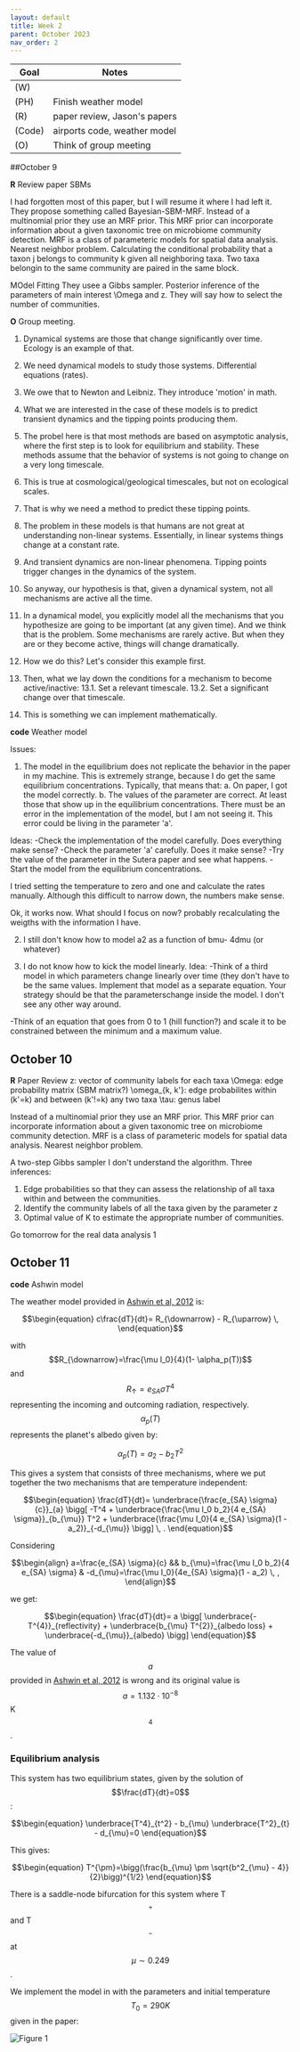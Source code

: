 ```yaml
---                         
layout: default                                                                                     
title: Week 2
parent: October 2023                                                                              
nav_order: 2                                                                                      
---
```


| Goal | Notes |                                                                                    
| ----------- | ----------- |                                                                       
|(W)||
|(PH)|Finish weather model|                                                
|(R)|paper review, Jason's papers| 
|(Code)|airports code, weather model|
|(O)|Think of group meeting|                                                       
                                              
##October 9

**R** Review paper SBMs

I had forgotten most of this paper, but I will resume it where I had left it.
They propose something called Bayesian-SBM-MRF.
Instead of a multinomial prior they use an MRF prior. This MRF prior can incorporate information about a given taxonomic tree on microbiome community detection. MRF is a class of parameteric models for spatial data analysis. Nearest neighbor problem.
Calculating the conditional probability that a taxon j belongs to community k given all neighboring taxa.
Two taxa belongin to the same community are paired in the same block.

MOdel Fitting
They usee a Gibbs sampler.
Posterior inference of the parameters of main interest \Omega and z.
They will say how to select the number of communities.



**O** Group meeting.


1. Dynamical systems are those that change significantly over time. Ecology is an example of that.
2. We need dynamical models to study those systems. Differential equations (rates).
3. We owe that to Newton and Leibniz. They introduce 'motion' in math.
4. What we are interested in the case of these models is to predict transient dynamics and the tipping points producing them.
5. The probel here is that most methods are based on asymptotic analysis, where the first step is to look for equilibrium and stability. These methods assume that the behavior of systems is not going to change on a very long timescale.
6. This is true at cosmological/geological timescales, but not on ecological scales.
7. That is why we need a method to predict these tipping points.
8. The problem in these models is that humans are not great at understanding non-linear systems. Essentially, in linear systems things change at a constant rate.
9. And transient dynamics are non-linear phenomena. Tipping points trigger changes in the dynamics of the system.
10. So anyway, our hypothesis is that, given a dynamical system, not all mechanisms are active all the time.
11. In a dynamical model, you explicitly model all the mechanisms that you hypothesize are going to be important (at any given time). And we think that is the problem. Some mechanisms are rarely active. But when they are or they become active, things will change dramatically.
12. How we do this? Let's consider this example first.
13. Then, what we lay down the conditions for a mechanism to become active/inactive:
    13.1. Set a relevant timescale.
    13.2. Set a significant change over that timescale.

14. This is something we can implement mathematically.


**code** Weather model

Issues:

1. The model in the equilibrium does not replicate the behavior in the paper in my machine. This is extremely strange, because I do get the same equilibrium concentrations. Typically, that means that:
   a. On paper, I got the model correctly.
   b. The values of the parameter are correct. At least those that show up in the equilibrium concentrations. There must be an error in the implementation of the model, but I am not seeing it. This error could be living in the parameter 'a'.

Ideas:
-Check the implementation of the model carefully. Does everything make sense?
-Check the parameter 'a' carefully. Does it make sense?
-Try the value of the parameter in the Sutera paper and see what happens.
-Start the model from the equilibrium concentrations.

I tried setting the temperature to zero and one and calculate the rates manually. Although this difficult to narrow down, the numbers make sense.

Ok, it works now.
What should I focus on now? probably recalculating the weigths with the information I have.


2. I still don't know how to model a2 as a function of bmu- 4dmu (or whatever)

3. I do not know how to kick the model linearly.
Idea:
 -Think of a third model in which parameters change linearly over time (they don't have to be the same values. Implement that model as a separate equation. Your strategy should be that the parameterschange inside the model. I don't see any other way around.
 
 -Think of an equation that goes from 0 to 1 (hill function?) and scale it to be constrained between the minimum and a maximum value.

## October 10

**R** Paper Review
z: vector of community labels for each taxa
\Omega: edge probability matrix (SBM matrix?)
\omega_{k, k'}: edge probabilites within (k'=k) and between (k'!=k) any two taxa
\tau: genus label

Instead of a multinomial prior they use an MRF prior. This MRF prior can incorporate information about a given taxonomic tree on microbiome community detection. MRF is a class of parameteric models for spatial data analysis. Nearest neighbor problem.


A two-step Gibbs sampler
I don't understand the algorithm.
Three inferences:
1. Edge probabilities so that they can assess the relationship of all taxa within and between the communities.
2. Identify the community labels of all the taxa given by the parameter z
3. Optimal value of K to estimate the appropriate number of communities.

Go tomorrow for the real data analysis 1


## October 11

**code** Ashwin model

The weather model provided in [Ashwin et al, 2012](https://www.jstor.org/stable/41348437) is:       
                                                                                                    
$$\begin{equation}                                                                                  
c\frac{dT}{dt}= R_{\downarrow} - R_{\uparrow} \,                                                    
\end{equation}$$                                                                                    
                                                                                                    
with $$R_{\downarrow}=\frac{\mu I_0}{4}(1- \alpha_p(T))$$ and $$R_{\uparrow}=e_{SA} \sigma T^4$$
representing the incoming and outcoming radiation, respectively. $$\alpha_p(T)$$  represents the
planet's albedo given by:       

$$\begin{equation}
\alpha_p(T)=a_2 - b_2 T^2
\end{equation}$$

This gives a system that consists of three mechanisms, where we put together the two mechanisms that are temperature independent:

$$\begin{equation}
\frac{dT}{dt}= \underbrace{\frac{e_{SA} \sigma}{c}}_{a} \bigg[ -T^4 + \underbrace{\frac{\mu I_0 b_2}{4 e_{SA} \sigma}}_{b_{\mu}} T^2 + \underbrace{\frac{\mu I_0}{4 e_{SA} \sigma}(1 - a_2)}_{-d_{\mu}}
\bigg] \, .
\end{equation}$$

Considering

$$\begin{align}
a=\frac{e_{SA} \sigma}{c} && b_{\mu}=\frac{\mu I_0 b_2}{4 e_{SA} \sigma} & -d_{\mu}=\frac{\mu I_0}{4e_{SA} \sigma}(1 - a_2) \, ,
\end{align}$$

we get:

$$\begin{equation}
\frac{dT}{dt}= a \bigg[ \underbrace{-T^{4}}_{reflectivity} + \underbrace{b_{\mu} T^{2}}_{albedo loss} + \underbrace{-d_{\mu}}_{albedo} \bigg]
\end{equation}$$

The value of $$a$$ provided in [Ashwin et al, 2012](https://www.jstor.org/stable/41348437) is wrong and its original value is $$a=1.132 \cdot 10^{-8}$$ K$$^4$$.

### Equilibrium analysis

This system has two equilibrium states, given by the solution of $$\frac{dT}{dt}=0$$:

$$\begin{equation}
\underbrace{T^4}_{t^2} - b_{\mu} \underbrace{T^2}_{t} - d_{\mu}=0
\end{equation}$$

This gives:

$$\begin{equation}
T^{\pm}=\bigg(\frac{b_{\mu} \pm \sqrt{b^2_{\mu} - 4}}{2}\bigg)^{1/2}
\end{equation}$$

There is a saddle-node bifurcation for this system where T$$^+$$ and T$$^-$$ at $$\mu \sim 0.249$$.

We implement the model in with the parameters and initial temperature $$T_0=290 K$$ given in the paper:

![Figure 1](Ashwin_corrected_1.png)